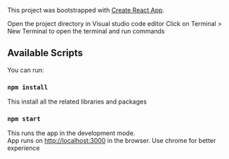 This project was bootstrapped with [Create React App](https://github.com/facebook/create-react-app).

Open the project directory in Visual studio code editor
Click on Terminal > New Terminal to open the terminal and run commands

## Available Scripts

You can run:

### `npm install`

This install all the related libraries and packages

### `npm start`

This runs the app in the development mode.<br />
App runs on [http://localhost:3000](http://localhost:3000) in the browser.
Use chrome for better experience 

